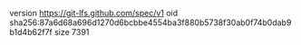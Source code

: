 version https://git-lfs.github.com/spec/v1
oid sha256:87a6d68a696d1270d6bcbbe4554ba3f880b5738f30ab0f74b0dab9b1d4b62f7f
size 7391
